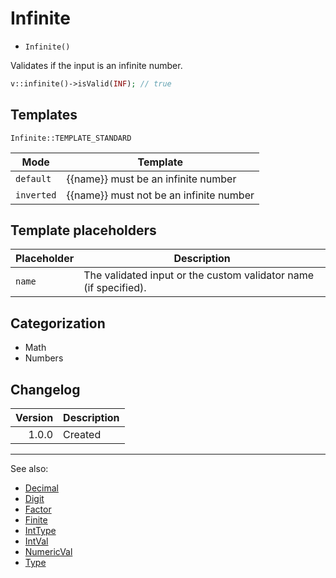 # Infinite

- `Infinite()`

Validates if the input is an infinite number.

```php
v::infinite()->isValid(INF); // true
```

## Templates

`Infinite::TEMPLATE_STANDARD`

| Mode       | Template                                |
|------------|-----------------------------------------|
| `default`  | {{name}} must be an infinite number     |
| `inverted` | {{name}} must not be an infinite number |

## Template placeholders

| Placeholder | Description                                                      |
|-------------|------------------------------------------------------------------|
| `name`      | The validated input or the custom validator name (if specified). |

## Categorization

- Math
- Numbers

## Changelog

| Version | Description |
|--------:|-------------|
|   1.0.0 | Created     |

***
See also:

- [Decimal](Decimal.md)
- [Digit](Digit.md)
- [Factor](Factor.md)
- [Finite](Finite.md)
- [IntType](IntType.md)
- [IntVal](IntVal.md)
- [NumericVal](NumericVal.md)
- [Type](Type.md)
